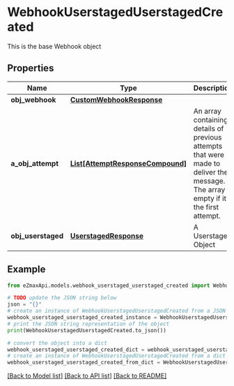 # WebhookUserstagedUserstagedCreated

This is the base Webhook object

## Properties

Name | Type | Description | Notes
------------ | ------------- | ------------- | -------------
**obj_webhook** | [**CustomWebhookResponse**](CustomWebhookResponse.md) |  | 
**a_obj_attempt** | [**List[AttemptResponseCompound]**](AttemptResponse.md) | An array containing details of previous attempts that were made to deliver the message. The array is empty if it&#39;s the first attempt. | 
**obj_userstaged** | [**UserstagedResponse**](UserstagedResponse.md) | A Userstaged Object | 

## Example

```python
from eZmaxApi.models.webhook_userstaged_userstaged_created import WebhookUserstagedUserstagedCreated

# TODO update the JSON string below
json = "{}"
# create an instance of WebhookUserstagedUserstagedCreated from a JSON string
webhook_userstaged_userstaged_created_instance = WebhookUserstagedUserstagedCreated.from_json(json)
# print the JSON string representation of the object
print(WebhookUserstagedUserstagedCreated.to_json())

# convert the object into a dict
webhook_userstaged_userstaged_created_dict = webhook_userstaged_userstaged_created_instance.to_dict()
# create an instance of WebhookUserstagedUserstagedCreated from a dict
webhook_userstaged_userstaged_created_from_dict = WebhookUserstagedUserstagedCreated.from_dict(webhook_userstaged_userstaged_created_dict)
```
[[Back to Model list]](../README.md#documentation-for-models) [[Back to API list]](../README.md#documentation-for-api-endpoints) [[Back to README]](../README.md)


